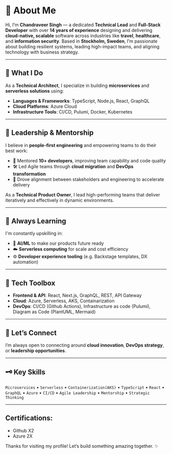 # 👋 About Me

Hi, I’m **Chandraveer Singh** — a dedicated **Technical Lead** and **Full-Stack Developer** with over **14 years of experience** designing and delivering **cloud-native, scalable** software across industries like **travel**, **healthcare**, and **information security**. Based in **Stockholm, Sweden**, I’m passionate about building resilient systems, leading high-impact teams, and aligning technology with business strategy.

---

## 🔧 What I Do

As a **Technical Architect**, I specialize in building **microservices** and **serverless solutions** using:

- **Languages & Frameworks**: TypeScript, Node.js, React, GraphQL  
- **Cloud Platforms**: Azure Cloud
- **Infrastructure Tools**: CI/CD, Pulumi, Docker, Kubernetes  

---

## 🧠 Leadership & Mentorship

I believe in **people-first engineering** and empowering teams to do their best work:

- 👥 Mentored **10+ developers**, improving team capability and code quality  
- 🛠️ Led Agile teams through **cloud migration** and **DevOps transformation**  
- 🤝 Drove alignment between stakeholders and engineering to accelerate delivery

As a **Technical Product Owner**, I lead high-performing teams that deliver iteratively and effectively in dynamic environments.

---

## 🌱 Always Learning

I'm constantly upskilling in:

- 🧠 **AI/ML** to make our products future ready
- ☁️ **Serverless computing** for scale and cost efficiency  
- ⚙️ **Developer experience tooling** (e.g. Backstage templates, DX automation)

---

## 🧰 Tech Toolbox

- **Frontend & API**: React, Next.js, GraphQL, REST, API Gateway
- **Cloud**: Azure, Serverless, AKS, Containarization
- **DevOps**: CI/CD (Github Actions), Infrastructure as code (Pulumi), Diagram as Code (PlantUML, Mermaid)

---

## 🤝 Let’s Connect

I’m always open to connecting around **cloud innovation**, **DevOps strategy**, or **leadership opportunities**.

---

## 🗝️ Key Skills

`Microservices` • `Serverless` • `Containerization(AKS)` • `TypeScript` • `React` • `GraphQL` • `Azure` • `CI/CD` • `Agile Leadership` • `Mentorship` • `Strategic Thinking`

---

## Certifications:
- Github X2
- Azure 2X

Thanks for visiting my profile! Let’s build something amazing together. ✨
